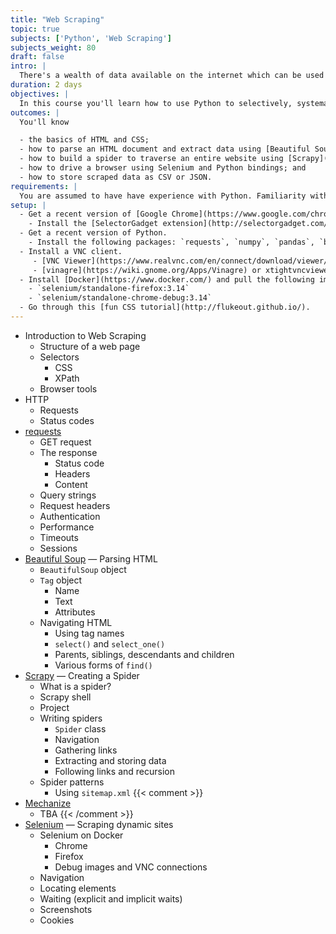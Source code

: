 ```yaml
---
title: "Web Scraping"
topic: true
subjects: ['Python', 'Web Scraping']
subjects_weight: 80
draft: false
intro: |
  There's a wealth of data available on the internet which can be used for data augmentation or to create entirely new datasets.
duration: 2 days
objectives: |
  In this course you'll learn how to use Python to selectively, systematically and automatically scrape data from websites.
outcomes: |
  You'll know

  - the basics of HTML and CSS;
  - how to parse an HTML document and extract data using [Beautiful Soup](https://www.crummy.com/software/BeautifulSoup/);
  - how to build a spider to traverse an entire website using [Scrapy](https://scrapy.org/);
  - how to drive a browser using Selenium and Python bindings; and
  - how to store scraped data as CSV or JSON.
requirements: |
  You are assumed to have have experience with Python. Familiarity with HTML and CSS will be an advantage.
setup: |
  - Get a recent version of [Google Chrome](https://www.google.com/chrome/browser/) or [Firefox](https://www.mozilla.org/en-US/firefox/).
    - Install the [SelectorGadget extension](http://selectorgadget.com/).
  - Get a recent version of Python.
    - Install the following packages: `requests`, `numpy`, `pandas`, `beautifulsoup4` and `selenium`.
  - Install a VNC client. 
     - [VNC Viewer](https://www.realvnc.com/en/connect/download/viewer/) (Windows, MacOS and Linux)
     - [vinagre](https://wiki.gnome.org/Apps/Vinagre) or xtightvncviewer (Linux)
  - Install [Docker](https://www.docker.com/) and pull the following images:
    - `selenium/standalone-firefox:3.14`
    - `selenium/standalone-chrome-debug:3.14`
  - Go through this [fun CSS tutorial](http://flukeout.github.io/).
---
```


- Introduction to Web Scraping
  - Structure of a web page
  - Selectors
      - CSS
      - XPath
  - Browser tools
- HTTP
  - Requests
  - Status codes
- [requests](http://docs.python-requests.org/en/master/)
  - GET request
  - The response
      - Status code
      - Headers
      - Content
  - Query strings
  - Request headers
  - Authentication
  - Performance
  - Timeouts
  - Sessions
- [Beautiful Soup](https://www.crummy.com/software/BeautifulSoup/) &mdash; Parsing HTML
  - `BeautifulSoup` object
  - `Tag` object
  	  - Name
  	  - Text
  	  - Attributes
  - Navigating HTML
  	  - Using tag names
      - `select()` and `select_one()`
      - Parents, siblings, descendants and children
      - Various forms of `find()`
- [Scrapy](https://scrapy.org/) &mdash; Creating a Spider
  - What is a spider?
  - Scrapy shell
  - Project
  - Writing spiders
      - `Spider` class
      - Navigation
      - Gathering links
      - Extracting and storing data
      - Following links and recursion
  - Spider patterns
      - Using `sitemap.xml`
{{< comment >}}
- [Mechanize](https://github.com/python-mechanize/mechanize)
  - TBA
{{< /comment >}}
- [Selenium](https://selenium-python.readthedocs.io/) &mdash; Scraping dynamic sites
  - Selenium on Docker
      - Chrome
      - Firefox
      - Debug images and VNC connections
  - Navigation
  - Locating elements
  - Waiting (explicit and implicit waits)
  - Screenshots
  - Cookies